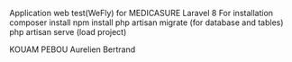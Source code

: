 
Application web test(WeFly) for MEDICASURE
Laravel 8
For installation
composer install 
npm install 
php artisan migrate (for database and tables)
php artisan serve (load project) 

KOUAM PEBOU Aurelien Bertrand 